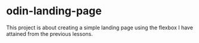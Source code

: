 # odin-landing-page

This project is about creating a simple landing page using the flexbox I have attained from the previous lessons.